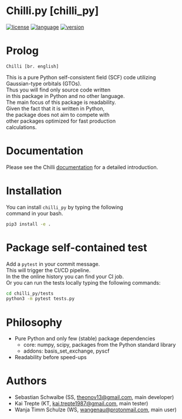 # Chilli.py [chilli_py]
[![license](https://img.shields.io/badge/license-APACHE2-green)](https://gitlab.com/theonov13/chilli/-/blob/main/LICENSE)
[![language](https://img.shields.io/badge/language-Python3-blue)](https://www.python.org/)
[![version](https://img.shields.io/badge/version-orc--valley%20v.0.1.0--beta1-green)](https://gitlab.com/esp42/chilli/chilli_py)

# Prolog 

`Chilli [br. english]`

This is a pure Python self-consistent field (SCF) code utilizing     
Gaussian-type orbitals (GTOs).    
Thus you will find only source code written    
in this package in Python and no other language.   
The main focus of this package is readability.    
Given the fact that it is written in Python,    
the package does not aim to compete with     
other packages optimized for fast production    
calculations.       

# Documentation 

Please see the Chilli [documentation](https://esp42.gitlab.io/chilli/chilli_py/) for a detailed introduction.

# Installation 

You can install `chilli_py` by typing the following     
command in your bash. 

```bash 
pip3 install -e .
``` 

# Package self-contained test 

Add a `pytest` in your commit message.   
This will trigger the CI/CD pipeline.    
In the the online history you can find your CI job.   
Or you can run the tests locally typing the following commands:
```bash 
cd chilli_py/tests 
python3 -m pytest tests.py 
```



# Philosophy

- Pure Python and only few (stable) package dependencies 
    + core: numpy, scipy, packages from the Python standard library
    + addons: basis_set_exchange, pyscf 
- Readability before speed-ups 

# Authors

- Sebastian Schwalbe (SS, theonov13@gmail.com, main developer) 
- Kai Trepte (KT, kai.trepte1987@gmail.com, main tester) 
- Wanja Timm Schulze (WS, wangenau@protonmail.com, main user) 
